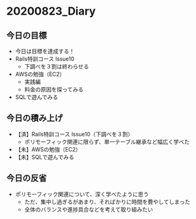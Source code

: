 # 20200823_Diary

## 今日の目標

- 今日は目標を達成する！
- Rails特訓コース Issue10
  - 下調べを３割は終わらせる
- AWSの勉強（EC2）
  - 実践編
  - 料金の原因を探ってみる
- SQLで遊んでみる

## 今日の積み上げ

- 【済】Rails特訓コース Issue10（下調べを３割）
  - ポリモーフィック関連に限らず、単一テーブル継承など幅広く学べた
- 【未】AWSの勉強（EC2）
- 【未】SQLで遊んでみる

## 今日の反省

- ポリモーフィック関連について、深く学べたように思う
  - ただ、集中し過ぎるがあまり、そればかりに時間を費やしてしまった
  - 全体のバランスや進捗具合などを考えて取り組みたい
